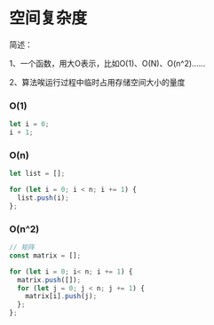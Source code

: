# 空间复杂度
简述：

1、一个函数，用大O表示，比如O(1)、O(N)、O(n^2)......

2、算法唉运行过程中临时占用存储空间大小的量度

### O(1)

```javascript
let i = 0;
i + 1;
```

### O(n)

```javascript
let list = [];

for (let i = 0; i < n; i += 1) {
  list.push(i);
};
```

### O(n^2)

```javascript
// 矩阵
const matrix = [];

for (let i = 0; i< n; i += 1) {
  matrix.push([]);
  for (let j = 0; j < n; j += 1) {
    matrix[i].push(j);
  };
};
```
